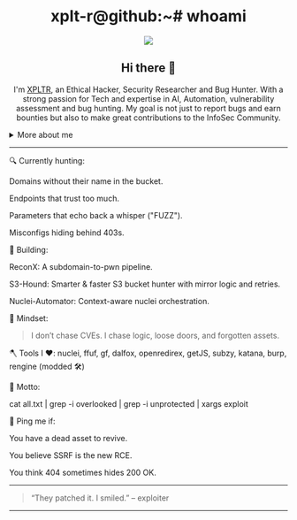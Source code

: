 <h1 align="center">xplt-r@github:~# whoami</h1>
<p align="center">
  <img src="https://readme-typing-svg.herokuapp.com?color=7F00FF&size=22&center=true&vCenter=true&width=650&lines=Bug+Bounty+Hunter;Recon+Automation+Architect;WSL+Poweruser+%7C+Linux+Customizer;Threat+Surface+Manager+%7C+Customised+Tools+Developer;Prompt+Engineer+%7C+Automation+Expert" />
</p>

<h2 align="center">
  Hi there 👋
</h2>
<p align="center">
I'm <a href="https://instagram.com/the.xploiter">XPLTR</a>, an Ethical Hacker, Security Researcher and Bug Hunter. With a strong passion for Tech and expertise in AI, Automation, vulnerability assessment and bug hunting. My goal is not just to report bugs and earn bounties but also to make great contributions to the InfoSec Community.

<details>
  <summary>More about me</summary>

- **Name**: Aman Gawas
- **From**: India
- **Bug Hunter** | **Security Researcher** | **AI And Automation Expert**
- I have experience and knowledge in **Programming**,**Reverse Engineering**,**Social engineering**,**Ai**,**Prompt Engineering**
- Improving knowledge in **Bug Bounty Hunting**,**Implementing Automation in Bug Bounties**
- Lifelong learner — always exploring **everything**

</details>

---

🔍 Currently hunting:

Domains without their name in the bucket.

Endpoints that trust too much.

Parameters that echo back a whisper ("FUZZ").

Misconfigs hiding behind 403s.


🚀 Building:

ReconX: A subdomain-to-pwn pipeline.

S3-Hound: Smarter & faster S3 bucket hunter with mirror logic and retries.

Nuclei-Automator: Context-aware nuclei orchestration.


🧠 Mindset:

> I don’t chase CVEs.
I chase logic, loose doors, and forgotten assets.



🪓 Tools I ♥️: nuclei, ffuf, gf, dalfox, openredirex, getJS, subzy, katana, burp, rengine (modded 🛠️)

🎯 Motto:

cat all.txt | grep -i overlooked | grep -i unprotected | xargs exploit

📡 Ping me if:

You have a dead asset to revive.

You believe SSRF is the new RCE.

You think 404 sometimes hides 200 OK.



---

> “They patched it. I smiled.” – exploiter



---
